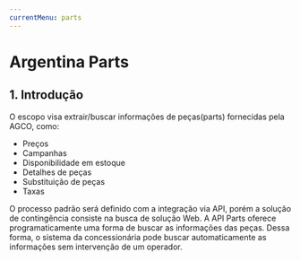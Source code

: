 ```yaml
---
currentMenu: parts
---
```


# Argentina Parts

## 1. Introdução
O escopo visa extrair/buscar informações de peças(parts) fornecidas pela AGCO, como: 

* Preços
* Campanhas
* Disponibilidade em  estoque
* Detalhes de peças
* Substituição de peças
* Taxas

O processo padrão será definido com a integração via API, porém a solução de contingência consiste
na busca de solução Web.
A API Parts oferece programaticamente uma forma de buscar as informações das peças. Dessa forma, o sistema da concessionária pode buscar automaticamente as informações sem intervenção de um operador.

